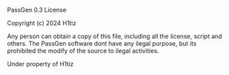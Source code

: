 PassGen 0.3 License

Copyright (c) 2024 H1tiz

Any person can obtain a copy of this file, including all
the license, script and others. The PassGen software dont
have any ilegal purpose, but its prohibited the modify of
the source to ilegal activities.

Under property of H1tiz
